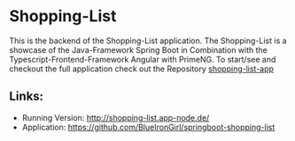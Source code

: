 # Shopping-List

This is the backend of the Shopping-List application. The Shopping-List is a showcase of the Java-Framework Spring Boot in Combination with the Typescript-Frontend-Framework Angular with PrimeNG.
To start/see and checkout the full application check out the Repository [shopping-list-app](https://github.com/BlueIronGirl/springboot-shopping-list)

## Links:
* Running Version: http://shopping-list.app-node.de/
* Application: https://github.com/BlueIronGirl/springboot-shopping-list
